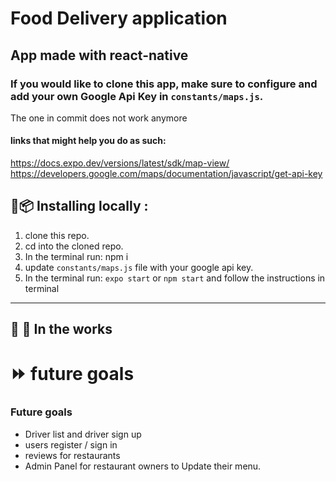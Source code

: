 # Food Delivery application 

## App made with react-native

### If you would like to clone this app, make sure to configure and add your own Google Api Key in `constants/maps.js`.
The one in commit does not work anymore

#### links that might help you do as such: 
https://docs.expo.dev/versions/latest/sdk/map-view/
https://developers.google.com/maps/documentation/javascript/get-api-key

## :floppy_disk::package: Installing locally :

1. clone this repo.
2. cd into the cloned repo.
3. In the terminal run: npm i
4. update ```constants/maps.js``` file with your google api key.
5. In the terminal run: `expo start` or `npm start` and follow the instructions in terminal

---

## :construction_worker: :construction:   In the works

# :fast_forward: future goals

### Future goals

- Driver list and driver sign up
- users register / sign in
- reviews for restaurants
- Admin Panel for restaurant owners to Update their menu.
